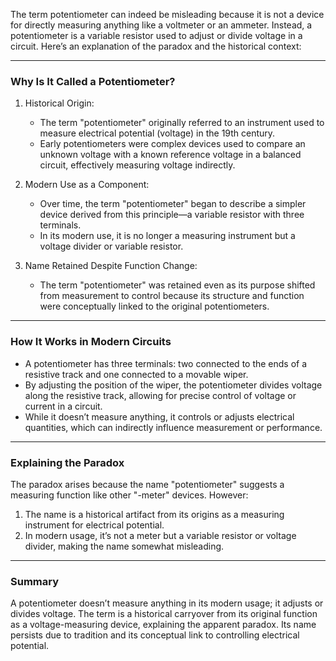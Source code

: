 The term potentiometer can indeed be misleading because it is not a device for directly measuring anything like a voltmeter or an ammeter. Instead, a potentiometer is a variable resistor used to adjust or divide voltage in a circuit. Here’s an explanation of the paradox and the historical context:

---

### Why Is It Called a Potentiometer?

1. Historical Origin:
   - The term "potentiometer" originally referred to an instrument used to measure electrical potential (voltage) in the 19th century.
   - Early potentiometers were complex devices used to compare an unknown voltage with a known reference voltage in a balanced circuit, effectively measuring voltage indirectly.

2. Modern Use as a Component:
   - Over time, the term "potentiometer" began to describe a simpler device derived from this principle—a variable resistor with three terminals.
   - In its modern use, it is no longer a measuring instrument but a voltage divider or variable resistor.

3. Name Retained Despite Function Change:
   - The term "potentiometer" was retained even as its purpose shifted from measurement to control because its structure and function were conceptually linked to the original potentiometers.

---

### How It Works in Modern Circuits
- A potentiometer has three terminals: two connected to the ends of a resistive track and one connected to a movable wiper.
- By adjusting the position of the wiper, the potentiometer divides voltage along the resistive track, allowing for precise control of voltage or current in a circuit.
- While it doesn’t measure anything, it controls or adjusts electrical quantities, which can indirectly influence measurement or performance.

---

### Explaining the Paradox

The paradox arises because the name "potentiometer" suggests a measuring function like other "-meter" devices. However:
1. The name is a historical artifact from its origins as a measuring instrument for electrical potential.
2. In modern usage, it’s not a meter but a variable resistor or voltage divider, making the name somewhat misleading.

---

### Summary
A potentiometer doesn’t measure anything in its modern usage; it adjusts or divides voltage. The term is a historical carryover from its original function as a voltage-measuring device, explaining the apparent paradox. Its name persists due to tradition and its conceptual link to controlling electrical potential.
